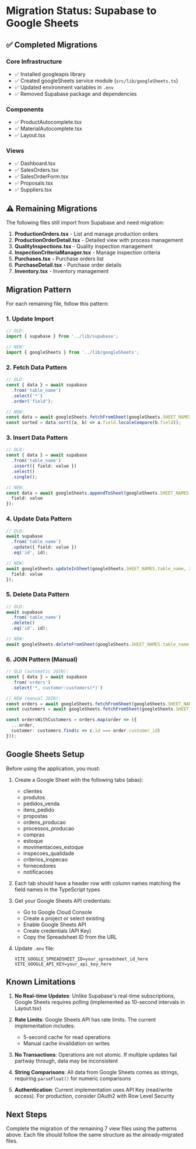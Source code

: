 # Migration Status: Supabase to Google Sheets

## ✅ Completed Migrations

### Core Infrastructure
- ✅ Installed googleapis library
- ✅ Created googleSheets service module (`src/lib/googleSheets.ts`)
- ✅ Updated environment variables in `.env`
- ✅ Removed Supabase package and dependencies

### Components
- ✅ ProductAutocomplete.tsx
- ✅ MaterialAutocomplete.tsx
- ✅ Layout.tsx

### Views
- ✅ Dashboard.tsx
- ✅ SalesOrders.tsx
- ✅ SalesOrderForm.tsx
- ✅ Proposals.tsx
- ✅ Suppliers.tsx

## ⚠️ Remaining Migrations

The following files still import from Supabase and need migration:

1. **ProductionOrders.tsx** - List and manage production orders
2. **ProductionOrderDetail.tsx** - Detailed view with process management
3. **QualityInspections.tsx** - Quality inspection management
4. **InspectionCriteriaManager.tsx** - Manage inspection criteria
5. **Purchases.tsx** - Purchase orders list
6. **PurchaseDetail.tsx** - Purchase order details
7. **Inventory.tsx** - Inventory management

## Migration Pattern

For each remaining file, follow this pattern:

### 1. Update Import
```typescript
// OLD:
import { supabase } from '../lib/supabase';

// NEW:
import { googleSheets } from '../lib/googleSheets';
```

### 2. Fetch Data Pattern
```typescript
// OLD:
const { data } = await supabase
  .from('table_name')
  .select('*')
  .order('field');

// NEW:
const data = await googleSheets.fetchFromSheet(googleSheets.SHEET_NAMES.table_name);
const sorted = data.sort((a, b) => a.field.localeCompare(b.field));
```

### 3. Insert Data Pattern
```typescript
// OLD:
const { data } = await supabase
  .from('table_name')
  .insert({ field: value })
  .select()
  .single();

// NEW:
const data = await googleSheets.appendToSheet(googleSheets.SHEET_NAMES.table_name, {
  field: value
});
```

### 4. Update Data Pattern
```typescript
// OLD:
await supabase
  .from('table_name')
  .update({ field: value })
  .eq('id', id);

// NEW:
await googleSheets.updateInSheet(googleSheets.SHEET_NAMES.table_name, id, {
  field: value
});
```

### 5. Delete Data Pattern
```typescript
// OLD:
await supabase
  .from('table_name')
  .delete()
  .eq('id', id);

// NEW:
await googleSheets.deleteFromSheet(googleSheets.SHEET_NAMES.table_name, id);
```

### 6. JOIN Pattern (Manual)
```typescript
// OLD (automatic JOIN):
const { data } = await supabase
  .from('orders')
  .select('*, customer:customers(*)')

// NEW (manual JOIN):
const orders = await googleSheets.fetchFromSheet(googleSheets.SHEET_NAMES.sales_orders);
const customers = await googleSheets.fetchFromSheet(googleSheets.SHEET_NAMES.customers);

const ordersWithCustomers = orders.map(order => ({
  ...order,
  customer: customers.find(c => c.id === order.customer_id)
}));
```

## Google Sheets Setup

Before using the application, you must:

1. Create a Google Sheet with the following tabs (abas):
   - clientes
   - produtos
   - pedidos_venda
   - itens_pedido
   - propostas
   - ordens_producao
   - processos_producao
   - compras
   - estoque
   - movimentacoes_estoque
   - inspecoes_qualidade
   - criterios_inspecao
   - fornecedores
   - notificacoes

2. Each tab should have a header row with column names matching the field names in the TypeScript types

3. Get your Google Sheets API credentials:
   - Go to Google Cloud Console
   - Create a project or select existing
   - Enable Google Sheets API
   - Create credentials (API Key)
   - Copy the Spreadsheet ID from the URL

4. Update `.env` file:
   ```
   VITE_GOOGLE_SPREADSHEET_ID=your_spreadsheet_id_here
   VITE_GOOGLE_API_KEY=your_api_key_here
   ```

## Known Limitations

1. **No Real-time Updates**: Unlike Supabase's real-time subscriptions, Google Sheets requires polling (implemented as 10-second intervals in Layout.tsx)

2. **Rate Limits**: Google Sheets API has rate limits. The current implementation includes:
   - 5-second cache for read operations
   - Manual cache invalidation on writes

3. **No Transactions**: Operations are not atomic. If multiple updates fail partway through, data may be inconsistent

4. **String Comparisons**: All data from Google Sheets comes as strings, requiring `parseFloat()` for numeric comparisons

5. **Authentication**: Current implementation uses API Key (read/write access). For production, consider OAuth2 with Row Level Security

## Next Steps

Complete the migration of the remaining 7 view files using the patterns above. Each file should follow the same structure as the already-migrated files.
